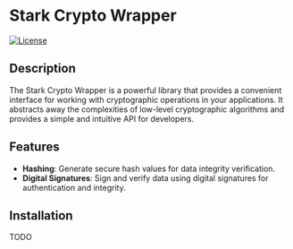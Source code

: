 # Stark Crypto Wrapper

[![License](https://img.shields.io/badge/license-MIT-blue.svg)](LICENSE)

## Description

The Stark Crypto Wrapper is a powerful library that provides a convenient interface for working with cryptographic operations in your applications. It abstracts away the complexities of low-level cryptographic algorithms and provides a simple and intuitive API for developers.

## Features

- **Hashing**: Generate secure hash values for data integrity verification.
- **Digital Signatures**: Sign and verify data using digital signatures for authentication and integrity.

## Installation

TODO